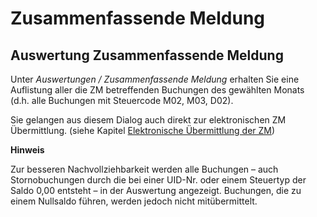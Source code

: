 # Zusammenfassende Meldung

## Auswertung Zusammenfassende Meldung


Unter *Auswertungen / Zusammenfassende Meldung* erhalten Sie eine Auflistung aller die ZM betreffenden Buchungen des gewählten Monats (d.h. alle Buchungen mit Steuercode M02, M03, D02).

Sie gelangen aus diesem Dialog auch direkt zur elektronischen ZM Übermittlung. (siehe Kapitel [Elektronische Übermittlung der ZM](FIBUNext/ElektronischeUbermittlungderZM.md))


**Hinweis**

Zur besseren Nachvollziehbarkeit werden alle Buchungen – auch Stornobuchungen durch die bei einer UID-Nr. oder einem Steuertyp der Saldo 0,00 entsteht – in der Auswertung angezeigt. Buchungen, die zu einem Nullsaldo führen, werden jedoch nicht mitübermittelt.
